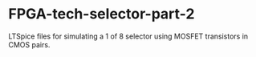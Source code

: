 # FPGA-tech-selector-part-2
LTSpice files for simulating a 1 of 8 selector using MOSFET transistors in CMOS pairs.

